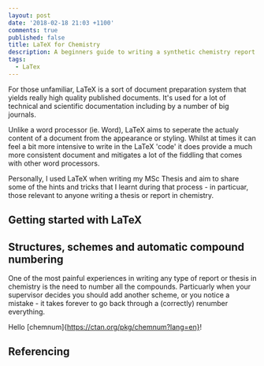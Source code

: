 ```yaml
---
layout: post
date: '2018-02-18 21:03 +1100'
comments: true
published: false
title: LaTeX for Chemistry
description: A beginners guide to writing a synthetic chemistry report or thesis in LaTeX.
tags:
  - LaTex
---
```

For those unfamiliar, LaTeX is a sort of document preparation system that yields really high quality published documents. It's used for a lot of technical and scientific documentation including by a number of big journals. 

Unlike a word processor (ie. Word), LaTeX aims to seperate the actualy content of a document from the appearance or styling. Whilst at times it can feel a bit more intensive to write in the LaTeX 
'code' it does provide a much more consistent document and mitigates a lot of the fiddling that comes with other word processors. 

Personally, I used LaTeX when writing my MSc Thesis and aim to share some of the hints and tricks that I learnt during that process - in particuar, those relevant to anyone writing a thesis or report in chemistry.

## Getting started with LaTeX


## Structures, schemes and automatic compound numbering
One of the most painful experiences in writing any type of report or thesis in chemistry is the need to number all the compounds. Particuarly when your supervisor decides you should add another scheme, or you notice a mistake - it takes forever to go back through a (correctly) renumber everything. 

Hello [chemnum]{https://ctan.org/pkg/chemnum?lang=en}!



## Referencing 